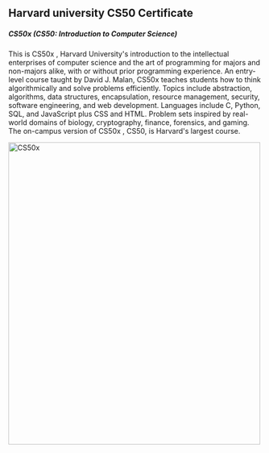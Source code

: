<h2> Harvard university CS50 Certificate  </h2>

<h5> CS50x (CS50: Introduction to Computer Science) </h5>

<p> This is CS50x , Harvard University's introduction to the intellectual enterprises of computer science and the art
  of programming for majors and non-majors alike, with or without prior programming experience. An entry-level course taught by David J. Malan, 
  CS50x teaches students how to think algorithmically and solve problems efficiently. Topics include abstraction, algorithms, data structures, encapsulation, resource management, security, software engineering, and web development. Languages include C, Python, SQL, and JavaScript plus CSS and HTML.
  Problem sets inspired by real-world domains of biology, cryptography, finance, forensics, and gaming. The on-campus version of CS50x
  , CS50, is Harvard's largest course. </p>

<img src="CS50-Certificate-Harvard-University/CS50/Certificate cs50xCS50/CS50x.png" alt="CS50x" width="500" height="600">
